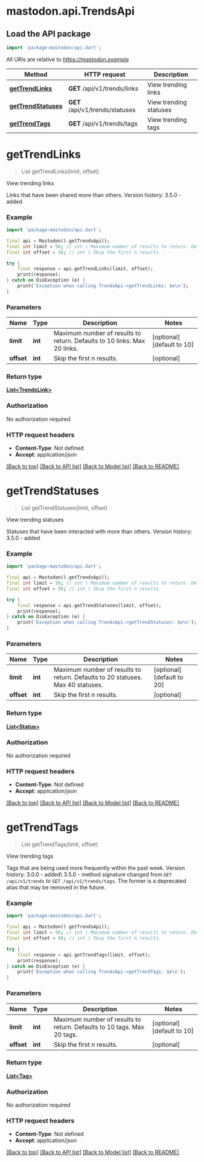 # mastodon.api.TrendsApi

## Load the API package
```dart
import 'package:mastodon/api.dart';
```

All URIs are relative to *https://mastodon.example*

Method | HTTP request | Description
------------- | ------------- | -------------
[**getTrendLinks**](TrendsApi.md#gettrendlinks) | **GET** /api/v1/trends/links | View trending links
[**getTrendStatuses**](TrendsApi.md#gettrendstatuses) | **GET** /api/v1/trends/statuses | View trending statuses
[**getTrendTags**](TrendsApi.md#gettrendtags) | **GET** /api/v1/trends/tags | View trending tags


# **getTrendLinks**
> List<TrendsLink> getTrendLinks(limit, offset)

View trending links

Links that have been shared more than others.  Version history:  3.5.0 - added

### Example
```dart
import 'package:mastodon/api.dart';

final api = Mastodon().getTrendsApi();
final int limit = 56; // int | Maximum number of results to return. Defaults to 10 links. Max 20 links.
final int offset = 56; // int | Skip the first n results.

try {
    final response = api.getTrendLinks(limit, offset);
    print(response);
} catch on DioException (e) {
    print('Exception when calling TrendsApi->getTrendLinks: $e\n');
}
```

### Parameters

Name | Type | Description  | Notes
------------- | ------------- | ------------- | -------------
 **limit** | **int**| Maximum number of results to return. Defaults to 10 links. Max 20 links. | [optional] [default to 10]
 **offset** | **int**| Skip the first n results. | [optional] 

### Return type

[**List&lt;TrendsLink&gt;**](TrendsLink.md)

### Authorization

No authorization required

### HTTP request headers

 - **Content-Type**: Not defined
 - **Accept**: application/json

[[Back to top]](#) [[Back to API list]](../README.md#documentation-for-api-endpoints) [[Back to Model list]](../README.md#documentation-for-models) [[Back to README]](../README.md)

# **getTrendStatuses**
> List<Status> getTrendStatuses(limit, offset)

View trending statuses

Statuses that have been interacted with more than others.  Version history:  3.5.0 - added

### Example
```dart
import 'package:mastodon/api.dart';

final api = Mastodon().getTrendsApi();
final int limit = 56; // int | Maximum number of results to return. Defaults to 20 statuses. Max 40 statuses.
final int offset = 56; // int | Skip the first n results.

try {
    final response = api.getTrendStatuses(limit, offset);
    print(response);
} catch on DioException (e) {
    print('Exception when calling TrendsApi->getTrendStatuses: $e\n');
}
```

### Parameters

Name | Type | Description  | Notes
------------- | ------------- | ------------- | -------------
 **limit** | **int**| Maximum number of results to return. Defaults to 20 statuses. Max 40 statuses. | [optional] [default to 20]
 **offset** | **int**| Skip the first n results. | [optional] 

### Return type

[**List&lt;Status&gt;**](Status.md)

### Authorization

No authorization required

### HTTP request headers

 - **Content-Type**: Not defined
 - **Accept**: application/json

[[Back to top]](#) [[Back to API list]](../README.md#documentation-for-api-endpoints) [[Back to Model list]](../README.md#documentation-for-models) [[Back to README]](../README.md)

# **getTrendTags**
> List<Tag> getTrendTags(limit, offset)

View trending tags

Tags that are being used more frequently within the past week.  Version history:  3.0.0 - added\\ 3.5.0 - method signature changed from `GET /api/v1/trends` to `GET /api/v1/trends/tags`. The former is a deprecated alias that may be removed in the future.

### Example
```dart
import 'package:mastodon/api.dart';

final api = Mastodon().getTrendsApi();
final int limit = 56; // int | Maximum number of results to return. Defaults to 10 tags. Max 20 tags.
final int offset = 56; // int | Skip the first n results.

try {
    final response = api.getTrendTags(limit, offset);
    print(response);
} catch on DioException (e) {
    print('Exception when calling TrendsApi->getTrendTags: $e\n');
}
```

### Parameters

Name | Type | Description  | Notes
------------- | ------------- | ------------- | -------------
 **limit** | **int**| Maximum number of results to return. Defaults to 10 tags. Max 20 tags. | [optional] [default to 10]
 **offset** | **int**| Skip the first n results. | [optional] 

### Return type

[**List&lt;Tag&gt;**](Tag.md)

### Authorization

No authorization required

### HTTP request headers

 - **Content-Type**: Not defined
 - **Accept**: application/json

[[Back to top]](#) [[Back to API list]](../README.md#documentation-for-api-endpoints) [[Back to Model list]](../README.md#documentation-for-models) [[Back to README]](../README.md)

